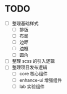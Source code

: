 # TODO

- [ ] 整理基础样式
  - [ ] 排版
  - [ ] 布局
  - [ ] 边距
  - [ ] 边框
  - [ ] 圆角
- [ ] 整理 scss 的引入逻辑
- [ ] 整理项目发布逻辑
  - [ ] core 核心组件
  - [ ] enhance-ui 增强组件
  - [ ] lab 实验组件
